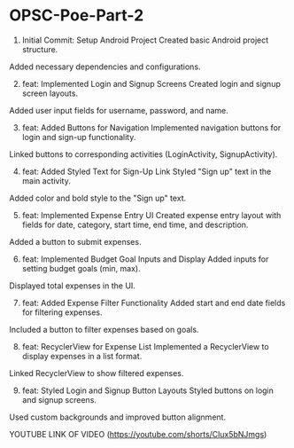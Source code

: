 # OPSC-Poe-Part-2
1. Initial Commit: Setup Android Project
Created basic Android project structure.

Added necessary dependencies and configurations.

2. feat: Implemented Login and Signup Screens
Created login and signup screen layouts.

Added user input fields for username, password, and name.

3. feat: Added Buttons for Navigation
Implemented navigation buttons for login and sign-up functionality.

Linked buttons to corresponding activities (LoginActivity, SignupActivity).

4. feat: Added Styled Text for Sign-Up Link
Styled "Sign up" text in the main activity.

Added color and bold style to the "Sign up" text.

5. feat: Implemented Expense Entry UI
Created expense entry layout with fields for date, category, start time, end time, and description.

Added a button to submit expenses.

6. feat: Implemented Budget Goal Inputs and Display
Added inputs for setting budget goals (min, max).

Displayed total expenses in the UI.

7. feat: Added Expense Filter Functionality
Added start and end date fields for filtering expenses.

Included a button to filter expenses based on goals.

8. feat: RecyclerView for Expense List
Implemented a RecyclerView to display expenses in a list format.

Linked RecyclerView to show filtered expenses.

9. feat: Styled Login and Signup Button Layouts
Styled buttons on login and signup screens.

Used custom backgrounds and improved button alignment.

YOUTUBE LINK OF VIDEO
(https://youtube.com/shorts/Clux5bNJmgs)

